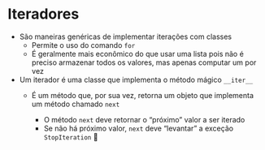 # Iteradores

- São maneiras genéricas de implementar iterações com
  classes
     - Permite o uso do comando `for`
     - É geralmente mais econômico do que usar uma lista pois
         não é preciso armazenar todos os valores, mas apenas
         computar um por vez
- Um iterador é uma classe que implementa o método
  mágico `__iter__`
     - É um método que, por sua vez, retorna um objeto que
       implementa um método chamado `next`

          - O método `next` deve retornar o “próximo” valor a ser iterado
          - Se não há próximo valor, `next` deve “levantar” a exceção `StopIteration`



